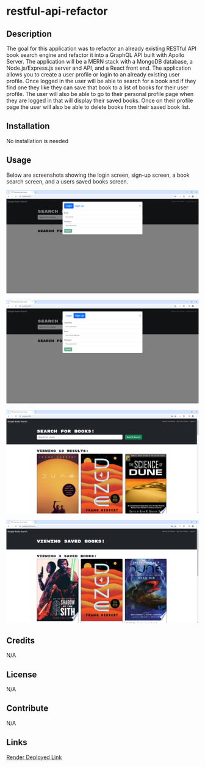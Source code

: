 # restful-api-refactor

## Description

The goal for this application was to refactor an already existing RESTful API book search engine and refactor it into a GraphQL API built with Apollo Server. The application will be a MERN stack with a MongoDB database, a Node.js/Express.js server and API, and a React front end. The application allows you to create a user profile or login to an already existing user profile. Once logged in the user will be able to search for a book and if they find one they like they can save that book to a list of books for their user profile. The user will also be able to go to their personal profile page when they are logged in that will display their saved books. Once on their profile page the user will also be able to delete books from their saved book list.

## Installation

No installation is needed

## Usage

Below are screenshots showing the login screen, sign-up screen, a book search screen, and a users saved books screen.

![Login Screen](./client/src/assets/images/login-page.png)

![Sign-up Screen](./client/src/assets/images/sign-up-page.png)

![Book Search Screen](./client/src/assets/images/book-search-page.png)

![Saved Books Screen](./client/src/assets/images/saved-books-page.png)

## Credits

N/A

## License

N/A

## Contribute

N/A

## Links

[Render Deployed Link]()
